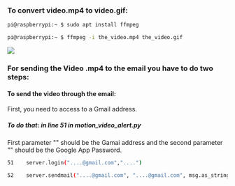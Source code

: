 ### To convert video.mp4 to video.gif:
```sh
pi@raspberrypi:~ $ sudo apt install ffmpeg
```
```sh
pi@raspberrypi:~ $ ffmpeg -i the_video.mp4 the_video.gif
```
![](Camera/video.gif)

### For sending the Video .mp4 to the email you have to do two steps:

#### To send the video through the email: 
First, you need to access to a Gmail address. 

##### To do that: in line 51 in motion_video_alert.py

First parameter "" should be the Gamai address and the second parameter "" should be the Google App Password.
```sh
51    server.login("....@gmail.com","....")
``` 
```sh
52    server.sendmail("....@gmail.com", "....@gmail.com", msg.as_string())
``` 
